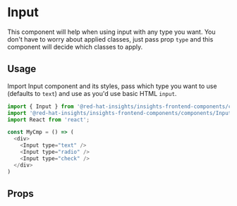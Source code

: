 # Input

This component will help when using input with any type you want. You don't have to worry about applied classes, just 
pass prop `type` and this component will decide which classes to apply.

## Usage

Import Input component and its styles, pass which type you want to use (defaults to `text`) and use as you'd use basic
HTML `input`.

```javascript
import { Input } from '@red-hat-insights/insights-frontend-components/components/Input';
import '@red-hat-insights/insights-frontend-components/components/Input.css'
import React from 'react';

const MyCmp = () => (
  <div>
    <Input type="text" />
    <Input type="radio" />
    <Input type="check" />
  </div>
)

```

## Props